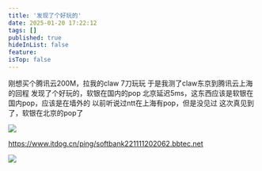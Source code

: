 ```yaml
---
title: '发现了个好玩的'
date: 2025-01-20 17:22:12
tags: []
published: true
hideInList: false
feature: 
isTop: false
---
```

刚想买个腾讯云200M，拉我的claw 7刀玩玩
于是我测了claw东京到腾讯云上海的回程
发现了个好玩的，软银在国内的pop
北京延迟5ms，这东西应该是软银在国内pop，应该是在墙外的
以前听说过ntt在上海有pop，但是没见过
这次真见到了，软银在北京的pop了

![](https://s3.qklg.net/img/sqQsB5n.png)


https://www.itdog.cn/ping/softbank221111202062.bbtec.net

![](https://s3.qklg.net/img/ocI9SKj.png)
